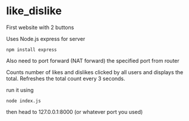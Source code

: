 # like_dislike
First website with 2 buttons 

Uses Node.js express for server
```
npm install express
```
Also need to port forward (NAT forward) the specified port from router

Counts number of likes and dislikes clicked by all users and displays the total.
Refreshes the total count every 3 seconds.


run it using 
```
node index.js
```
then head to 127.0.0.1:8000 (or whatever port you used)


